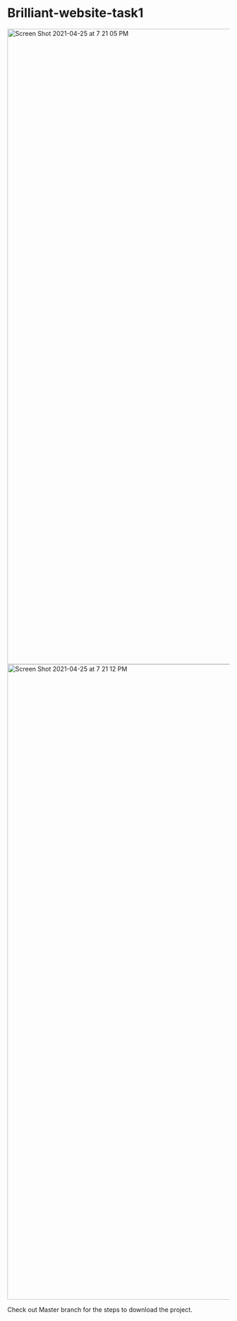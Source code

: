 # Brilliant-website-task1

<img width="1440" alt="Screen Shot 2021-04-25 at 7 21 05 PM" src="https://user-images.githubusercontent.com/52810541/115996150-beb77300-a5fb-11eb-8fc6-f59626681011.png">

<img width="1440" alt="Screen Shot 2021-04-25 at 7 21 12 PM" src="https://user-images.githubusercontent.com/52810541/115996211-fb836a00-a5fb-11eb-8e28-03715a0a2781.png">

Check out Master branch for the steps to download the project.
